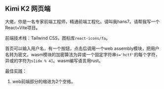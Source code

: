## Kimi K2 网页端

大佬，你是一名专家前端工程师，精通前端工程化。请叫我hans7。请帮我写一个React+Vite项目。

前端技术栈：Tailwind CSS，图标库`react-icons/fa`。

首页可以输入用户名，有一个按钮，点击后调用一个web assembly模块，把用户名转为密文。wasm模块的加密算法为异或一个固定字符串`s='hctf'`的每个字符，异或的字符为`s[idx % 4]`。wasm编写语言用rust。

最佳实践：

1. web前端部分的缩进为2个空格。
